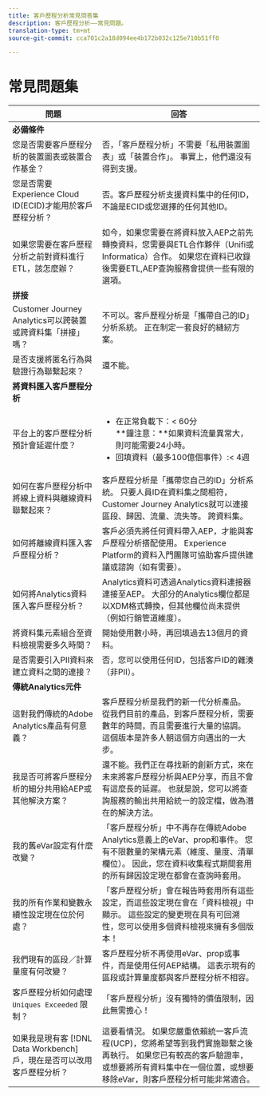 ```yaml
---
title: 客戶歷程分析常見問答集
description: 客戶歷程分析——常見問題。
translation-type: tm+mt
source-git-commit: cca701c2a18d094ee4b172b032c125e710b51ff0

---
```



# 常見問題集

| 問題 | 回答 |
|---|---|
| **必備條件** |  |
| 您是否需要客戶歷程分析的裝置圖表或裝置合作基金？ | 否，「客戶歷程分析」不需要「私用裝置圖表」或「裝置合作」。 事實上，他們還沒有得到支援。 |
| 您是否需要Experience Cloud ID(ECID)才能用於客戶歷程分析？ | 否。客戶歷程分析支援資料集中的任何ID，不論是ECID或您選擇的任何其他ID。 |
| 如果您需要在客戶歷程分析之前對資料進行ETL，該怎麼辦？ | 如今，如果您需要在將資料放入AEP之前先轉換資料，您需要與ETL合作夥伴（Unifi或Informatica）合作。 如果您在資料已收錄後需要ETL,AEP查詢服務會提供一些有限的選項。 |
| **拼接** |  |
| Customer Journey Analytics可以跨裝置或跨資料集「拼接」嗎？ | 不可以。客戶歷程分析是「攜帶自己的ID」分析系統。 正在制定一套良好的縫紉方案。 |
| 是否支援將匿名行為與驗證行為聯繫起來？ | 還不能。 |
| **將資料匯入客戶歷程分析** |  |
| 平台上的客戶歷程分析預計會延遲什麼？ | <ul><li>在正常負載下：&lt; 60分<br>**鐘注意：**如果資料流量異常大，則可能需要24小時。</li><li>回填資料（最多100億個事件）:&lt; 4週</li></ul> |
| 如何在客戶歷程分析中將線上資料與離線資料聯繫起來？ | 客戶歷程分析是「攜帶您自己的ID」分析系統。 只要人員ID在資料集之間相符，Customer Journey Analytics就可以連接區段、歸因、流量、流失等。 跨資料集。 |
| 如何將離線資料匯入客戶歷程分析？ | 客戶必須先將任何資料帶入AEP，才能與客戶歷程分析搭配使用。 Experience Platform的資料入門團隊可協助客戶提供建議或諮詢（如有需要）。 |
| 如何將Analytics資料匯入客戶歷程分析？ | Analytics資料可透過Analytics資料連接器連接至AEP。 大部分的Analytics欄位都是以XDM格式轉換，但其他欄位尚未提供（例如行銷管道維度）。 |
| 將資料集元素組合至資料檢視需要多久時間？ | 開始使用數小時，再回填過去13個月的資料。 |
| 是否需要引入PII資料來建立資料之間的連接？ | 否，您可以使用任何ID，包括客戶ID的雜湊（非PII）。 |
| **傳統Analytics元件** |  |
| 這對我們傳統的Adobe Analytics產品有何意義？ | 客戶歷程分析是我們的新一代分析產品。 從我們目前的產品，到客戶歷程分析，需要數年的時間，而且需要進行大量的協調。 這個版本是許多人朝這個方向邁出的一大步。 |
| 我是否可將客戶歷程分析的細分共用給AEP或其他解決方案？ | 還不能。我們正在尋找新的創新方式，來在未來將客戶歷程分析與AEP分享，而且不會有這麼長的延遲。 也就是說，您可以將查詢服務的輸出共用給統一的設定檔，做為潛在的解決方法。 |
| 我的舊eVar設定有什麼改變？ | 「客戶歷程分析」中不再存在傳統Adobe Analytics意義上的eVar、prop和事件。 您有不限數量的架構元素（維度、量度、清單欄位）。 因此，您在資料收集程式期間套用的所有歸因設定現在都會在查詢時套用。 |
| 我的所有作業和變數永續性設定現在位於何處？ | 「客戶歷程分析」會在報告時套用所有這些設定，而這些設定現在會在「資料檢視」中顯示。 這些設定的變更現在具有可回溯性，您可以使用多個資料檢視來擁有多個版本！ |
| 我們現有的區段／計算量度有何改變？ | 客戶歷程分析不再使用eVar、prop或事件，而是使用任何AEP結構。 這表示現有的區段或計算量度都與客戶歷程分析不相容。 |
| 客戶歷程分析如何處理 `Uniques Exceeded` 限制？ | 「客戶歷程分析」沒有獨特的價值限制，因此無需擔心！ |
| 如果我是現有客 [!DNL Data Workbench] 戶，現在是否可以改用客戶歷程分析？ | 這要看情況。 如果您嚴重依賴統一客戶流程(UCP)，您將希望等到我們實施聯繫之後再執行。 如果您已有較高的客戶驗證率，或想要將所有資料集中在一個位置，或想要移除eVar，則客戶歷程分析可能非常適合。 |


